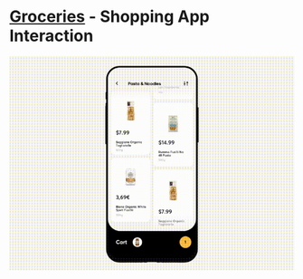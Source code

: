 # [Groceries](https://github.com/moha-b/Pretty-Ui/releases/tag/groceries) - Shopping App Interaction

![](screenshots/video.gif)
